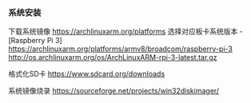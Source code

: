 ### 系统安装

下载系统镜像
https://archlinuxarm.org/platforms
选择对应板卡系统版本 - [Raspberry Pi 3]
https://archlinuxarm.org/platforms/armv8/broadcom/raspberry-pi-3
http://os.archlinuxarm.org/os/ArchLinuxARM-rpi-3-latest.tar.gz

格式化SD卡
https://www.sdcard.org/downloads

系统镜像烧录
https://sourceforge.net/projects/win32diskimager/

